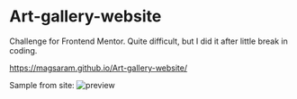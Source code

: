 # Art-gallery-website
Challenge for Frontend Mentor. Quite difficult, but I did it after little break in coding. 

https://magsaram.github.io/Art-gallery-website/

Sample from site:
![preview](https://user-images.githubusercontent.com/123835498/230772104-bbab7183-5c89-4a89-9c6b-1fb2d5fb70ef.jpg)
